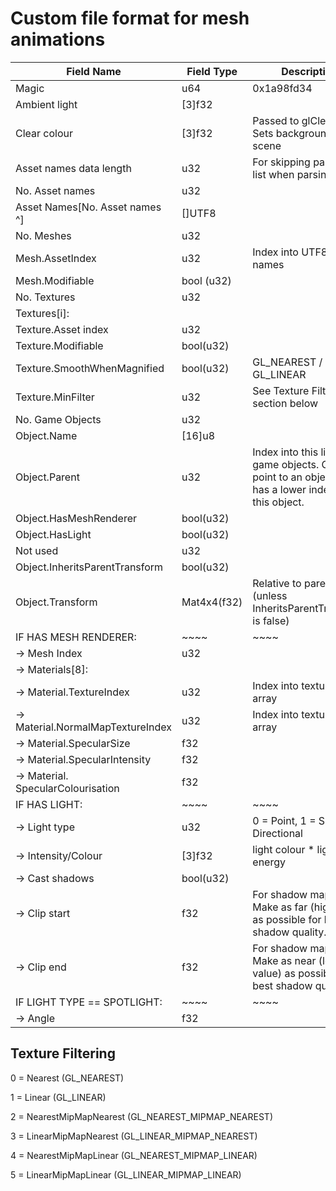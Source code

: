 # Custom file format for mesh animations

Field Name | Field Type | Description
---------- | ---------- | -----------
Magic | u64 | 0x1a98fd34
Ambient light | [3]f32 | 	
Clear colour | [3]f32 | Passed to glClearColor. Sets background of scene
Asset names data length | u32 | For skipping past asset list when parsing file
No. Asset names | u32 | 
Asset Names[No. Asset names ^] | []UTF8 | 
No. Meshes | u32 | 
Mesh.AssetIndex | u32 | Index into UTF8[] asset names
Mesh.Modifiable | bool (u32) | 	
No. Textures | u32 | 	
Textures[i]: |  | 		
Texture.Asset index | u32 | 	
Texture.Modifiable | bool(u32) | 	
Texture.SmoothWhenMagnified | bool(u32) | GL_NEAREST / GL_LINEAR
Texture.MinFilter | u32 | See Texture Filtering section below
No. Game Objects | u32 | 
Object.Name | [16]u8 | 	
Object.Parent | u32 | Index into this list of game objects. Can only point to an object that has a lower index than this object.
Object.HasMeshRenderer | bool(u32) | 	
Object.HasLight | bool(u32) | 	
Not used | u32 | 
Object.InheritsParentTransform | bool(u32) | 	
Object.Transform | Mat4x4(f32) | 	Relative to parent (unless InheritsParentTransform is false)
IF HAS MESH RENDERER: | ~~~~ | ~~~~
-> Mesh Index | u32 | 
-> Materials[8]: |  | 		
-> Material.TextureIndex | u32 | Index into textures array
-> Material.NormalMapTextureIndex | u32 | Index into textures array
-> Material.SpecularSize | f32 | 
-> Material.SpecularIntensity | f32 | 
-> Material. SpecularColourisation | f32 | 
IF HAS LIGHT: | ~~~~ | ~~~~
-> Light type | u32 | 0 = Point, 1 = Spot, 2 = Directional
-> Intensity/Colour | [3]f32 | light colour * light energy
-> Cast shadows | bool(u32) | 	
-> Clip start | f32 | For shadow maps. Make as far (high value) as possible for best shadow quality.
-> Clip end | f32 | For shadow maps. Make as near (low value) as possible for best shadow quality
IF LIGHT TYPE == SPOTLIGHT: | ~~~~ | ~~~~
-> Angle | f32 | 

## Texture Filtering
0 = Nearest (GL_NEAREST)

1 = Linear (GL_LINEAR)

2 = NearestMipMapNearest (GL_NEAREST_MIPMAP_NEAREST)

3 = LinearMipMapNearest (GL_LINEAR_MIPMAP_NEAREST)

4 = NearestMipMapLinear (GL_NEAREST_MIPMAP_LINEAR)

5 = LinearMipMapLinear (GL_LINEAR_MIPMAP_LINEAR)

